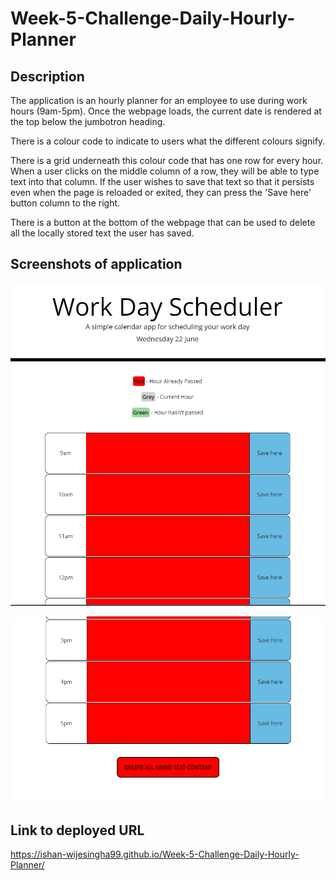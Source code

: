 # Week-5-Challenge-Daily-Hourly-Planner


## Description
The application is an hourly planner for an employee to use during work hours (9am-5pm). Once the webpage loads, the current date is rendered at the top below the jumbotron heading. 

There is a colour code to indicate to users what the different colours signify.

There is a grid underneath this colour code that has one row for every hour. When a user clicks on the middle column of a row, they will be able to type text into that column. If the user wishes to save that text so that it persists even when the page is reloaded or exited, they can press the 'Save here' button column to the right.

There is a button at the bottom of the webpage that can be used to delete all the locally stored text the user has saved.


## Screenshots of application
![screenshot-1](./assets/images/screenshot-1.png)

![screenshot-2](./assets/images/screenshot-2.png)


## Link to deployed URL
https://ishan-wijesingha99.github.io/Week-5-Challenge-Daily-Hourly-Planner/